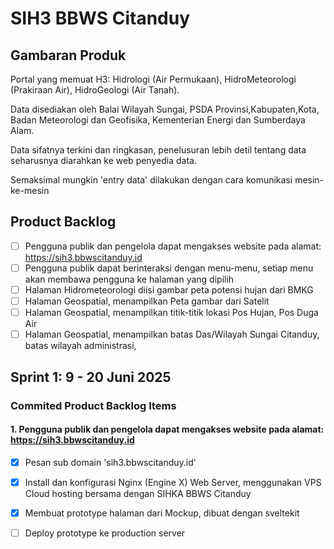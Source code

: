 # SIH3 BBWS Citanduy

## Gambaran Produk

Portal yang memuat H3: Hidrologi (Air Permukaan), HidroMeteorologi (Prakiraan Air), HidroGeologi (Air Tanah).

Data disediakan oleh Balai Wilayah Sungai, PSDA Provinsi,Kabupaten,Kota, Badan Meteorologi dan Geofisika, Kementerian Energi dan Sumberdaya Alam.

Data sifatnya terkini dan ringkasan, penelusuran lebih detil tentang data seharusnya diarahkan ke web penyedia data.

Semaksimal mungkin 'entry data' dilakukan dengan cara komunikasi mesin-ke-mesin


## Product Backlog

- [ ] Pengguna publik dan pengelola dapat mengakses website pada alamat: https://sih3.bbwscitanduy.id
- [ ] Pengguna publik dapat berinteraksi dengan menu-menu, setiap menu akan membawa pengguna ke halaman yang dipilih
- [ ] Halaman Hidrometeorologi diisi gambar peta potensi hujan dari BMKG
- [ ] Halaman Geospatial, menampilkan Peta gambar dari Satelit
- [ ] Halaman Geospatial, menampilkan titik-titik lokasi Pos Hujan, Pos Duga Air
- [ ] Halaman Geospatial, menampilkan batas Das/Wilayah Sungai Citanduy, batas wilayah administrasi, 

## Sprint 1: 9 - 20 Juni 2025

### Commited Product Backlog Items

#### 1. Pengguna publik dan pengelola dapat mengakses website pada alamat: https://sih3.bbwscitanduy.id

- [x] Pesan sub domain 'sih3.bbwscitanduy.id'
- [x] Install dan konfigurasi Nginx (Engine X) Web Server, menggunakan VPS Cloud hosting bersama dengan SIHKA BBWS Citanduy
- [x] Membuat prototype halaman dari Mockup, dibuat dengan sveltekit
- [ ] Deploy prototype ke production server

